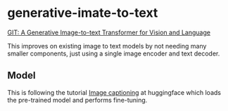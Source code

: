 # generative-imate-to-text

[GIT: A Generative Image-to-text Transformer for Vision and Language](https://arxiv.org/pdf/2205.14100.pdf)

This improves on existing image to text models by not needing many smaller
components, just using a single image encoder and text decoder.

## Model

This is following the tutorial [Image captioning](https://huggingface.co/docs/transformers/main/tasks/image_captioning)
at huggingface which loads the pre-trained model and performs fine-tuning.